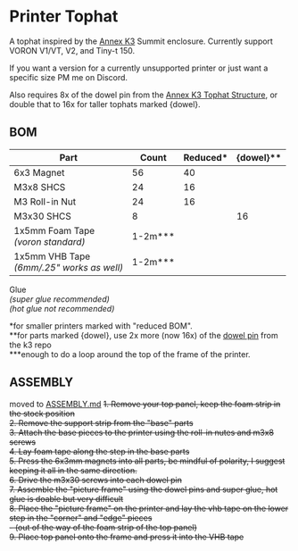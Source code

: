 # Printer Tophat

A tophat inspired by the [Annex K3](https://github.com/Annex-Engineering/Gasherbrum-K3) Summit enclosure. Currently support VORON V1/VT, V2, and Tiny-t 150.

If you want a version for a currently unsupported printer or just want a specific size PM me on Discord.

Also requires 8x of the dowel pin from the [Annex K3 Tophat Structure](https://github.com/Annex-Engineering/Gasherbrum-K3/blob/main/Release_1_1/STLs/Summit_Enclosure/Tophat/tophat_lid_structure_c_x8_rev3.STL), or double that to 16x for taller tophats marked {dowel}.

## BOM
**Part** | **Count** | **Reduced*** | **{dowel}****
--- | --- | --- | ---
6x3 Magnet | 56 | 40
M3x8 SHCS | 24 | 16
M3 Roll-in Nut | 24 | 16
M3x30 SHCS | 8 | | 16
1x5mm Foam Tape<br>*(voron standard)* | 1-2m***
1x5mm VHB Tape<br>*(6mm/.25" works as well)* | 1-2m***
Glue<br>*(super glue recommended)*<br>*(hot glue not recommended)*

*for smaller printers marked with "reduced BOM".<br>
**for parts marked {dowel}, use 2x more (now 16x) of the [dowel pin](https://github.com/Annex-Engineering/Gasherbrum-K3/blob/main/Release_1_1/STLs/Summit_Enclosure/Tophat/tophat_lid_structure_c_x8_rev3.STL) from the k3 repo<br>
***enough to do a loop around the top of the frame of the printer.

## ASSEMBLY
moved to [ASSEMBLY.md](https://github.com/jakub874/Jakub3DPrinterMods/blob/main/Tophat/ASSEMBLY.md)
~~1. Remove your top panel, keep the foam strip in the stock position\
2. Remove the support strip from the "base" parts\
3. Attach the base pieces to the printer using the roll-in nutes and m3x8 screws\
4. Lay foam tape along the step in the base parts\
5. Press the 6x3mm magnets into all parts, be mindful of polarity, I suggest keeping it all in the same direction.\
6. Drive the m3x30 screws into each dowel pin\
7. Assemble the "picture frame" using the dowel pins and super glue, hot glue is doable but very difficult\
8. Place the "picture frame" on the printer and lay the vhb tape on the lower step in the "corner" and "edge" pieces \
    - (out of the way of the foam strip of the top panel)\
9. Place top panel onto the frame and press it into the VHB tape~~
